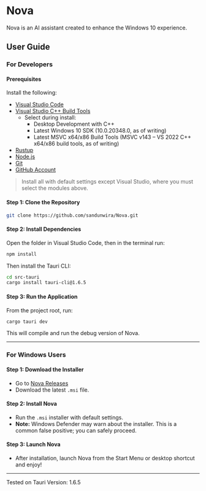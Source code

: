 # Nova

Nova is an AI assistant created to enhance the Windows 10 experience.

## User Guide

### For Developers

#### Prerequisites

Install the following:

- [Visual Studio Code](https://code.visualstudio.com)
- [Visual Studio C++ Build Tools](https://visualstudio.microsoft.com/visual-cpp-build-tools)
  - Select during install:
    - Desktop Development with C++
    - Latest Windows 10 SDK (10.0.20348.0, as of writing)
    - Latest MSVC x64/x86 Build Tools (MSVC v143 – VS 2022 C++ x64/x86 build tools, as of writing)
- [Rustup](https://www.rust-lang.org/tools/install)
- [Node.js](https://nodejs.org)
- [Git](https://git-scm.com/downloads/win)
- [GitHub Account](https://github.com)

> Install all with default settings except Visual Studio, where you must select the modules above.

#### Step 1: Clone the Repository

```sh
git clone https://github.com/sandunwira/Nova.git
```

#### Step 2: Install Dependencies

Open the folder in Visual Studio Code, then in the terminal run:

```sh
npm install
```

Then install the Tauri CLI:

```sh
cd src-tauri
cargo install tauri-cli@1.6.5
```

#### Step 3: Run the Application

From the project root, run:

```sh
cargo tauri dev
```

This will compile and run the debug version of Nova.

---

### For Windows Users

#### Step 1: Download the Installer

- Go to [Nova Releases](https://github.com/sandunwira/Nova/releases)
- Download the latest `.msi` file.

#### Step 2: Install Nova

- Run the `.msi` installer with default settings.
- **Note:** Windows Defender may warn about the installer. This is a common false positive; you can safely proceed.

#### Step 3: Launch Nova

- After installation, launch Nova from the Start Menu or desktop shortcut and enjoy!

---

Tested on Tauri Version: 1.6.5
